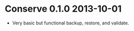 Conserve 0.1.0 2013-10-01
=========================

* Very basic but functional backup, restore, and validate.
